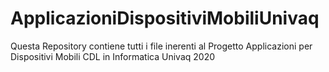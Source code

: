 # ApplicazioniDispositiviMobiliUnivaq
Questa Repository contiene tutti i file inerenti al Progetto Applicazioni per Dispositivi Mobili CDL in Informatica Univaq 2020
